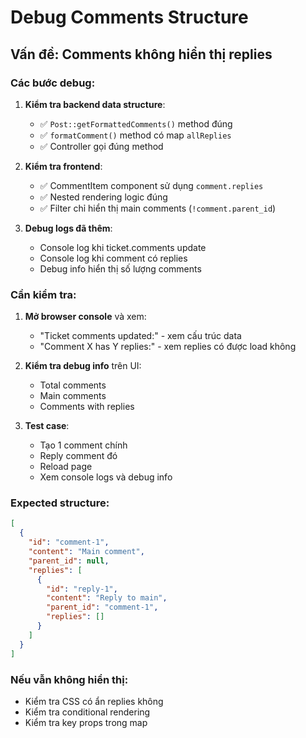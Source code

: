 # Debug Comments Structure

## Vấn đề: Comments không hiển thị replies

### Các bước debug:

1. **Kiểm tra backend data structure**:
   - ✅ `Post::getFormattedComments()` method đúng
   - ✅ `formatComment()` method có map `allReplies`
   - ✅ Controller gọi đúng method

2. **Kiểm tra frontend**:
   - ✅ CommentItem component sử dụng `comment.replies`
   - ✅ Nested rendering logic đúng
   - ✅ Filter chỉ hiển thị main comments (`!comment.parent_id`)

3. **Debug logs đã thêm**:
   - Console log khi ticket.comments update
   - Console log khi comment có replies
   - Debug info hiển thị số lượng comments

### Cần kiểm tra:

1. **Mở browser console** và xem:
   - "Ticket comments updated:" - xem cấu trúc data
   - "Comment X has Y replies:" - xem replies có được load không

2. **Kiểm tra debug info** trên UI:
   - Total comments
   - Main comments  
   - Comments with replies

3. **Test case**:
   - Tạo 1 comment chính
   - Reply comment đó
   - Reload page
   - Xem console logs và debug info

### Expected structure:
```json
[
  {
    "id": "comment-1",
    "content": "Main comment",
    "parent_id": null,
    "replies": [
      {
        "id": "reply-1", 
        "content": "Reply to main",
        "parent_id": "comment-1",
        "replies": []
      }
    ]
  }
]
```

### Nếu vẫn không hiển thị:
- Kiểm tra CSS có ẩn replies không
- Kiểm tra conditional rendering
- Kiểm tra key props trong map
